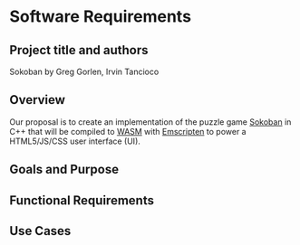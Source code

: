 # Software Requirements




## Project title and authors




Sokoban by Greg Gorlen, Irvin Tancioco




## Overview




Our proposal is to create an implementation of the puzzle game [Sokoban](https://en.wikipedia.org/wiki/Sokoban) in C++ that will be compiled to [WASM](https://en.wikipedia.org/wiki/WebAssembly) with [Emscripten](https://en.wikipedia.org/wiki/Emscripten) to power a HTML5/JS/CSS user interface (UI).




## Goals and Purpose







## Functional Requirements







## Use Cases


